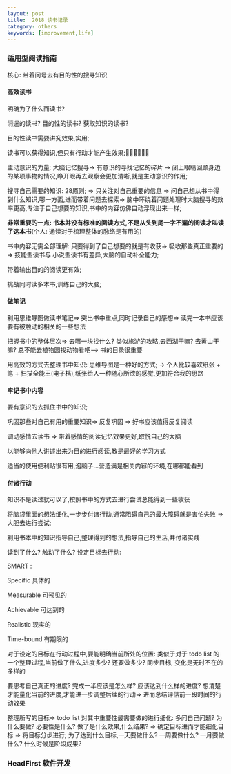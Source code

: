 ```yaml
---
layout: post
title:  2018 读书记录
category: others
keywords: [improvement,life]
---
```


### 适用型阅读指南

核心: 带着问号去有目的性的搜寻知识

#### 高效读书

明确为了什么而读书? 

消遣的读书? 目的性的读书? 获取知识的读书? 

目的性读书需要讲究效果,实用;

读书可以获得知识,但只有行动才能产生效果;  

主动意识的力量: 大脑记忆搜寻-> 有意识的寻找记忆的碎片 -> 闭上眼睛回顾身边的某项事物的情况,睁开眼再去观察会更加清晰,就是主动意识的作用;

搜寻自己需要的知识: 28原则; => 只关注对自己重要的信息 => 问自己想从书中得到什么知识,哪一方面,进而带着问题去探索=> 脑中环绕着问题处理时大脑搜寻的效率更高,专注于自己想要的知识,书中的内容仿佛自动浮现出来一样;  

**非常重要的一点: 书本并没有标准的阅读方式,不是从头到尾一字不漏的阅读才叫读了这本书**(个人: 通读对于梳理整体的脉络是有用的)


书中内容无需全部理解: 只要得到了自己想要的就是有收获=> 吸收那些真正重要的 => 技能型读书与 小说型读书有差异,大脑的自动补全能力;  

带着输出目的的阅读更有效;

挑战同时读多本书,训练自己的大脑;


#### 做笔记

利用思维导图做读书笔记=> 突出书中重点,同时记录自己的感想=> 读完一本书应该要有被触动的相关的一些想法

把握书中的整体层次=> 去哪一块找什么? 类似旅游的攻略,去西湖干嘛? 去黄山干嘛? 总不能去植物园找动物看吧--> 书的目录很重要   

用高效的方式去整理书中知识: 思维导图是一种好的方式;  -> 个人比较喜欢纸张 + 笔 + 扫描全能王(电子档),纸张给人一种随心所欲的感觉,更加符合我的思路  

#### 牢记书中内容

要有意识的去抓住书中的知识;   

巩固那些对自己有用的重要知识=> 反复巩固  => 好书应该值得反复阅读   

调动感情去读书 => 带着感情的阅读记忆效果更好,取悦自己的大脑

以能够向他人讲述出来为目的进行阅读,教是最好的学习方式  

适当的使用便利贴很有用,泡脑子...营造满是相关内容的环境,在哪都能看到   

#### 付诸行动 

知识不是读过就可以了,按照书中的方式去进行尝试总能得到一些收获 

将脑袋里面的想法细化,一步步付诸行动,通常阻碍自己的最大障碍就是害怕失败 => 大胆去进行尝试;       

利用书本中的知识指导自己,整理得到的想法,指导自己的生活,并付诸实践

读到了什么? 触动了什么? 设定目标去行动: 

SMART : 

Specific 具体的

Measurable  可预见的 

Achievable  可达到的

Realistic  现实的

Time-bound  有期限的

对于设定的目标在行动过程中,要能明确当前所处的位置:   类似于对于 todo list 的一个整理过程,当前做了什么,进度多少? 还要做多少? 同步目标, 变化是无时不在的多样的    

要思考自己真正的进度? 完成一半应该是怎么样? 应该达到什么样的进度? 想清楚才能量化当前的进度,才能进一步调整后续的行动=> 进而总结评估前一段时间的行动效果   

整理所写的目标=> todo list 对其中重要性最需要做的进行细化: 多问自己问题? 为什么要做? 必要性是什么? 做了是什么效果,什么结果?   => 确定目标进而才能细化目标 => 将目标分步进行;  为了达到什么目标,一天要做什么? 一周要做什么? 一月要做什么? 什么时候是阶段成果?   


### HeadFirst 软件开发



